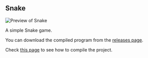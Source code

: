 ## Snake
![Preview of Snake](https://github.com/techiew/Misc-Projects/blob/master/Previews/preview_snake.gif)

A simple Snake game.

You can download the compiled program from the [releases page](https://github.com/techiew/Misc-Projects/releases).

Check [this page](https://github.com/techiew/Misc-Projects/tree/master/C%2B%2B#how-to-compile) to see how to compile the project.
